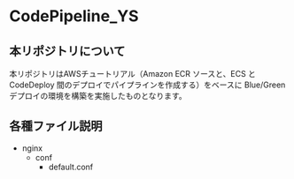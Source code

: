# CodePipeline_YS
##  本リポジトリについて
本リポジトリはAWSチュートリアル（Amazon ECR ソースと、ECS と CodeDeploy 間のデプロイでパイプラインを作成する）をベースに
Blue/Greenデプロイの環境を構築を実施したものとなります。

##  各種ファイル説明
- nginx
  - conf
    - default.conf  
